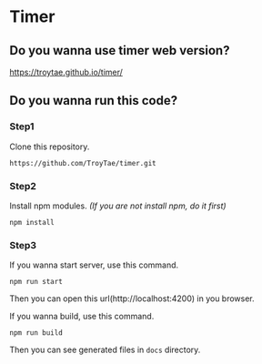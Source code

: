# Timer

## Do you wanna use timer web version?

https://troytae.github.io/timer/

## Do you wanna run this code?

### Step1
Clone this repository.
```
https://github.com/TroyTae/timer.git
```

### Step2
Install npm modules.
*(If you are not install npm, do it first)*
```
npm install
```

### Step3
If you wanna start server, use this command.
```
npm run start
```
Then you can open this url(http://localhost:4200) in you browser.

If you wanna build, use this command.
```
npm run build
```
Then you can see generated files in `docs` directory.
